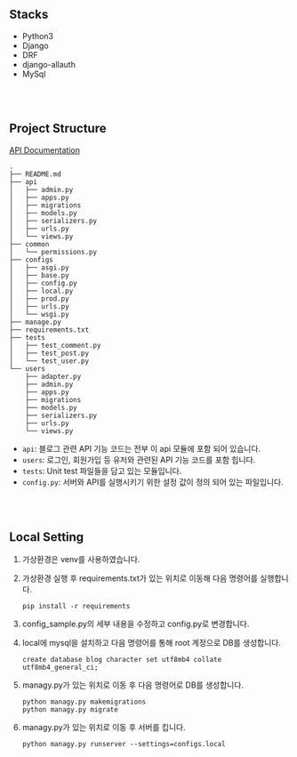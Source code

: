 ## Stacks
- Python3
- Django
- DRF
- django-allauth
- MySql

<br>
<br>


## Project Structure
[API Documentation](https://documenter.getpostman.com/view/14112304/Uz5AsKJu)

```
.
├── README.md
├── api
│   ├── admin.py
│   ├── apps.py
│   ├── migrations
│   ├── models.py
│   ├── serializers.py
│   ├── urls.py
│   └── views.py
├── common
│   └── permissions.py
├── configs
│   ├── asgi.py
│   ├── base.py
│   ├── config.py
│   ├── local.py
│   ├── prod.py
│   ├── urls.py
│   └── wsgi.py
├── manage.py
├── requirements.txt
├── tests
│   ├── test_comment.py
│   ├── test_post.py
│   └── test_user.py
└── users
    ├── adapter.py
    ├── admin.py
    ├── apps.py
    ├── migrations
    ├── models.py
    ├── serializers.py
    ├── urls.py
    └── views.py

```
- `api`: 블로그 관련 API 기능 코드는 전부 이 api 모듈에 포함 되어 있습니다.
- `users`: 로그인, 회원가입 등 유저와 관련된 API 기능 코드를 포함 힙니다.
- `tests`: Unit test 파일들을 담고 있는 모듈입니다.
- `config.py`: 서버와 API를 실행시키기 위한 설정 값이 정의 되어 있는 파일입니다.

<br>
<br>

## Local Setting
1. 가상환경은 venv를 사용하였습니다.
2. 가상환경 실행 후 requirements.txt가 있는 위치로 이동해 다음 명령어를 실행합니다.
	```
	pip install -r requirements
	```
3. config_sample.py의 세부 내용을 수정하고 config.py로 변경합니다.

4. local에 mysql을 설치하고 다음 명령어를 통해 root 계정으로 DB를 생성합니다.
    ```
    create database blog character set utf8mb4 collate utf8mb4_general_ci;
    ```

5. managy.py가 있는 위치로 이동 후 다음 명령어로 DB를 생성합니다.
    ```
    python managy.py makemigrations
    python managy.py migrate
    ```

6. managy.py가 있는 위치로 이동 후 서버를 킵니다.
    ```
    python managy.py runserver --settings=configs.local
    ```